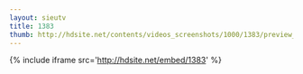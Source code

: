 ```yaml
---
layout: sieutv
title: 1383
thumb: http://hdsite.net/contents/videos_screenshots/1000/1383/preview_360p.mp4.jpg
---
```

{% include iframe src='http://hdsite.net/embed/1383' %}
 
